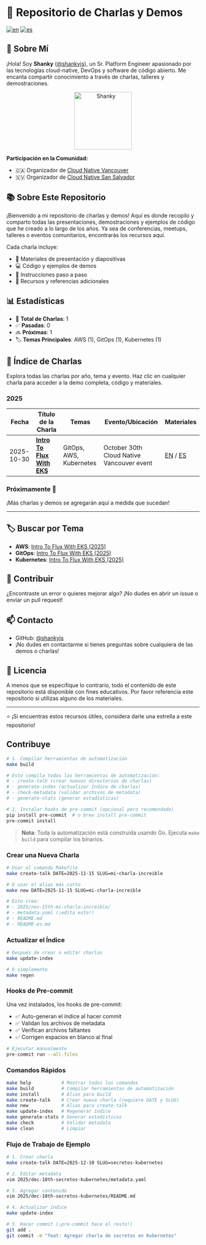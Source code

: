 # 🎤 Repositorio de Charlas y Demos

[![en](https://img.shields.io/badge/lang-en-red.svg)](../README.md)
[![es](https://img.shields.io/badge/lang-es-yellow.svg)](./README-es.md)

## 👋 Sobre Mí

¡Hola! Soy **Shanky** ([@shankyjs](https://github.com/shankyjs)), un Sr. Platform Engineer apasionado por las tecnologías cloud-native, DevOps y software de código abierto. Me encanta compartir conocimiento a través de charlas, talleres y demostraciones.

<div align="center">
  <a href="https://github.com/shankyjs">
    <img src="https://github.com/shankyjs.png" width="150" alt="Shanky"/>
  </a>
</div>

**Participación en la Comunidad:**
- 🇨🇦 Organizador de [Cloud Native Vancouver](https://community.cncf.io/cloud-native-vancouver/)
- 🇸🇻 Organizador de [Cloud Native San Salvador](https://community.cncf.io/cloud-native-san-salvador/)

## 📚 Sobre Este Repositorio

¡Bienvenido a mi repositorio de charlas y demos! Aquí es donde recopilo y comparto todas las presentaciones, demostraciones y ejemplos de código que he creado a lo largo de los años. Ya sea de conferencias, meetups, talleres o eventos comunitarios, encontrarás los recursos aquí.

Cada charla incluye:
- 📝 Materiales de presentación y diapositivas
- 💻 Código y ejemplos de demos
- 📖 Instrucciones paso a paso
- 🔗 Recursos y referencias adicionales

## 📊 Estadísticas

- 🎤 **Total de Charlas**: 1
- ✅ **Pasadas**: 0
- 🔜 **Próximas**: 1
- 🏷️ **Temas Principales**: AWS (1), GitOps (1), Kubernetes (1)

## 📑 Índice de Charlas

Explora todas las charlas por año, tema y evento. Haz clic en cualquier charla para acceder a la demo completa, código y materiales.

### 2025

| Fecha | Título de la Charla | Temas | Evento/Ubicación | Materiales |
|-------|---------------------|-------|------------------|------------|
| 2025-10-30 | [**Intro To Flux With EKS**](./2025/oct-30th-intro-to-flux-with-eks) | GitOps, AWS, Kubernetes | October 30th Cloud Native Vancouver event | [EN](./2025/oct-30th-intro-to-flux-with-eks/README.md) / [ES](./2025/oct-30th-intro-to-flux-with-eks/README-es.md) |


### Próximamente 🚀

¡Más charlas y demos se agregarán aquí a medida que sucedan!

---

## 🏷️ Buscar por Tema

- **AWS**: [Intro To Flux With EKS (2025)](./2025/oct-30th-intro-to-flux-with-eks)
- **GitOps**: [Intro To Flux With EKS (2025)](./2025/oct-30th-intro-to-flux-with-eks)
- **Kubernetes**: [Intro To Flux With EKS (2025)](./2025/oct-30th-intro-to-flux-with-eks)


## 🤝 Contribuir

¿Encontraste un error o quieres mejorar algo? ¡No dudes en abrir un issue o enviar un pull request!

## 📫 Contacto

- GitHub: [@shankyjs](https://github.com/shankyjs)
- ¡No dudes en contactarme si tienes preguntas sobre cualquiera de las demos o charlas!

## 📄 Licencia

A menos que se especifique lo contrario, todo el contenido de este repositorio está disponible con fines educativos. Por favor referencia este repositorio si utilizas alguno de los materiales.

---

⭐ ¡Si encuentras estos recursos útiles, considera darle una estrella a este repositorio!

## Contribuye

```bash
# 1. Compilar herramientas de automatización
make build

# Esto compila todas las herramientas de automatización:
# - create-talk (crear nuevos directorios de charlas)
# - generate-index (actualizar índice de charlas)
# - check-metadata (validar archivos de metadata)
# - generate-stats (generar estadísticas)

# 2. Instalar hooks de pre-commit (opcional pero recomendado)
pip install pre-commit  # o brew install pre-commit
pre-commit install
```

> **Nota**: Toda la automatización está construida usando Go. Ejecuta `make build` para compilar los binarios.

### Crear una Nueva Charla

```bash
# Usar el comando Makefile
make create-talk DATE=2025-11-15 SLUG=mi-charla-increible

# O usar el alias más corto
make new DATE=2025-11-15 SLUG=mi-charla-increible

# Esto crea:
# - 2025/nov-15th-mi-charla-increible/
# - metadata.yaml (¡edita esto!)
# - README.md
# - README-es.md
```

### Actualizar el Índice

```bash
# Después de crear o editar charlas
make update-index

# O simplemente
make regen
```

### Hooks de Pre-commit

Una vez instalados, los hooks de pre-commit:
- ✅ Auto-generan el índice al hacer commit
- ✅ Validan los archivos de metadata
- ✅ Verifican archivos faltantes
- ✅ Corrigen espacios en blanco al final

```bash
# Ejecutar manualmente
pre-commit run --all-files
```

### Comandos Rápidos

```bash
make help           # Mostrar todos los comandos
make build          # Compilar herramientas de automatización
make install        # Alias para build
make create-talk    # Crear nueva charla (requiere DATE y SLUG)
make new            # Alias para create-talk
make update-index   # Regenerar índice
make generate-stats # Generar estadísticas
make check          # Validar metadata
make clean          # Limpiar
```

### Flujo de Trabajo de Ejemplo

```bash
# 1. Crear charla
make create-talk DATE=2025-12-10 SLUG=secretos-kubernetes

# 2. Editar metadata
vim 2025/dec-10th-secretos-kubernetes/metadata.yaml

# 3. Agregar contenido
vim 2025/dec-10th-secretos-kubernetes/README.md

# 4. Actualizar índice
make update-index

# 5. Hacer commit (¡pre-commit hace el resto!)
git add .
git commit -m "feat: Agregar charla de secretos en Kubernetes"
```
